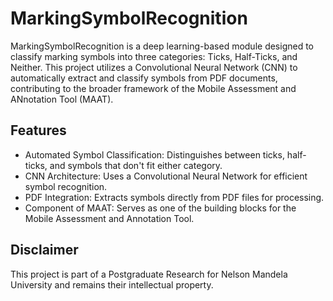 # MarkingSymbolRecognition
MarkingSymbolRecognition is a deep learning-based module designed to classify marking symbols into three categories: Ticks, Half-Ticks, and Neither. This project utilizes a Convolutional Neural Network (CNN) to automatically extract and classify symbols from PDF documents, contributing to the broader framework of the Mobile Assessment and ANnotation Tool (MAAT).

## Features

  * Automated Symbol Classification: Distinguishes between ticks, half-ticks, and symbols that don't fit either category.
  * CNN Architecture: Uses a Convolutional Neural Network for efficient symbol recognition.
  * PDF Integration: Extracts symbols directly from PDF files for processing.
  * Component of MAAT: Serves as one of the building blocks for the Mobile Assessment and Annotation Tool.

## Disclaimer
This project is part of a Postgraduate Research for Nelson Mandela University and remains their intellectual property.
